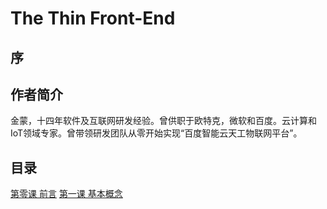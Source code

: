 # The Thin Front-End

## 序

## 作者简介
金蒙，十四年软件及互联网研发经验。曾供职于欧特克，微软和百度。云计算和IoT领域专家。曾带领研发团队从零开始实现“百度智能云天工物联网平台”。

## 目录
[第零课 前言](lesson0.md)
[第一课 基本概念](lesson1.md)